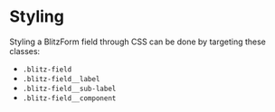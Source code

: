 # Styling

Styling a BlitzForm field through CSS can be done by targeting these classes:

- `.blitz-field`
- `.blitz-field__label`
- `.blitz-field__sub-label`
- `.blitz-field__component`
